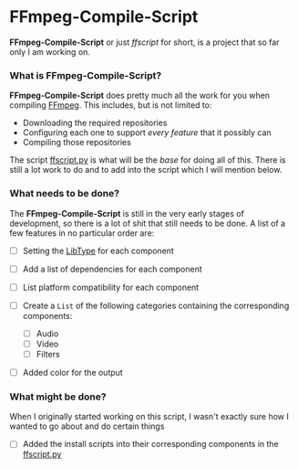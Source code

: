 # FFmpeg-Compile-Script
**FFmpeg-Compile-Script** or just *ffscript* for short, is a project that so far only I am working on.
### What is FFmpeg-Compile-Script?
**FFmpeg-Compile-Script** does pretty much all the work for you when compiling [FFmpeg][ffmpeg].  This includes, but is
not limited to:
- Downloading the required repositories
- Configuring each one to support *every feature* that it possibly can
- Compiling those repositories

The script [ffscript.py][ffscript] is what will be the *base* for doing all of this.  There is still a lot work to do
and to add into the script which I will mention below.

### What needs to be done?
The **FFmpeg-Compile-Script** is still in the very early stages of development, so there is a lot of shit that still
needs to be done.  A list of a few features in no particular order are:
- [ ] Setting the [LibType][libtype] for each component
- [ ] Add a list of dependencies for each component
- [ ] List platform compatibility for each component
- [ ] Create a `List` of the following categories containing the corresponding components:
    - [ ] Audio
    - [ ] Video
    - [ ] Filters
- [ ] Added color for the output



### What might be done?
When I originally started working on this script, I wasn't exactly sure how I wanted to go about and do certain things
- [ ] Added the install scripts into their corresponding components in the [ffscript.py][ffscript]

[ffmpeg]: https://Github.com/FFmpeg/FFmpeg.git "FFmpeg Repository"
[ffscript]: bloc/master/ffscript.py "FFmpeg-Compile-Script"
[libtype]: ../blob/master/ffscript.py#L9-L23 "Class LibType"
